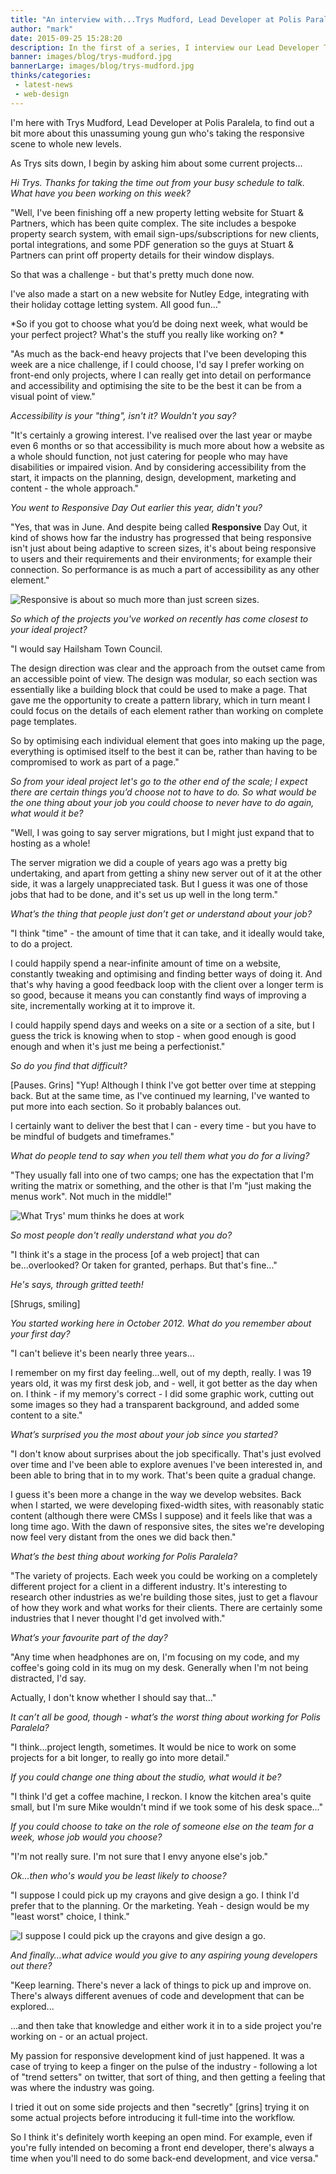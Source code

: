 ```yaml
---
title: "An interview with...Trys Mudford, Lead Developer at Polis Paralela"
author: "mark"
date: 2015-09-25 15:28:20
description: In the first of a series, I interview our Lead Developer Trys, and hear his views on responsive design, crayons, and why he likes letting his coffee go cold...
banner: images/blog/trys-mudford.jpg
bannerLarge: images/blog/trys-mudford.jpg
thinks/categories: 
 - latest-news
 - web-design
---
```


I'm here with Trys Mudford, Lead Developer at Polis Paralela, to find out a bit more about this unassuming young gun who's taking the responsive scene to whole new levels.

As Trys sits down, I begin by asking him about some current projects...

*Hi Trys. Thanks for taking the time out from your busy schedule to talk. What have you been working on this week?*

"Well, I've been finishing off a new property letting website for Stuart &amp; Partners, which has been quite complex. The site includes a bespoke property search system, with email sign-ups/subscriptions for new clients, portal integrations, and some PDF generation so the guys at Stuart &amp; Partners can print off property details for their window displays.

So that was a challenge - but that's pretty much done now.

I've also made a start on a new website for Nutley Edge, integrating with their holiday cottage letting system. All good fun..."

*So if you got to choose what you’d be doing next week, what would be your perfect project? What's the stuff you really like working on?
*

"As much as the back-end heavy projects that I've been developing this week are a nice challenge, if I could choose, I'd say I prefer working on front-end only projects, where I can really get into detail on performance and accessibility and optimising the site to be the best it can be from a visual point of view."

*Accessibility is your "thing", isn't it? Wouldn't you say?*

"It's certainly a growing interest. I've realised over the last year or maybe even 6 months or so that accessibility is much more about how a website as a whole should function, not just catering for people who may have disabilities or impaired vision. And by considering accessibility from the start, it impacts on the planning, design, development, marketing and content - the whole approach."

*You went to Responsive Day Out earlier this year, didn't you?*

"Yes, that was in June. And despite being called __Responsive__ Day Out, it kind of shows how far the industry has progressed that being responsive isn't just about being adaptive to screen sizes, it's about being responsive to users and their requirements and their environments; for example their connection. So performance is as much a part of accessibility as any other element."

![](images/blog/responsive-post.jpg "Responsive is about so much more than just screen sizes.")

*So which of the projects you've worked on recently has come closest to your ideal project?*

"I would say Hailsham Town Council.

The design direction was clear and the approach from the outset came from an accessible point of view. The design was modular, so each section was essentially like a building block that could be used to make a page. That gave me the opportunity to create a pattern library, which in turn meant I could focus on the details of each element rather than working on complete page templates.

So by optimising each individual element that goes into making up the page, everything is optimised itself to the best it can be, rather than having to be compromised to work as part of a page."

*So from your ideal project let's go to the other end of the scale; I expect there are certain things you’d choose not to have to do. So what would be the one thing about your job you could choose to never have to do again, what would it be?*

"Well, I was going to say server migrations, but I might just expand that to hosting as a whole!

The server migration we did a couple of years ago was a pretty big undertaking, and apart from getting a shiny new server out of it at the other side, it was a largely unappreciated task. But I guess it was one of those jobs that had to be done, and it's set us up well in the long term."

*What’s the thing that people just don’t get or understand about your job?*

"I think "time" - the amount of time that it can take, and it ideally would take, to do a project.

I could happily spend a near-infinite amount of time on a website, constantly tweaking and optimising and finding better ways of doing it. And that's why having a good feedback loop with the client over a longer term is so good, because it means you can constantly find ways of improving a site, incrementally working at it to improve it.

I could happily spend days and weeks on a site or a section of a site, but I guess the trick is knowing when to stop - when good enough is good enough and when it's just me being a perfectionist."

*So do you find that difficult?*

[Pauses. Grins] "Yup! Although I think I've got better over time at stepping back. But at the same time, as I've continued my learning, I've wanted to put more into each section. So it probably balances out.

I certainly want to deliver the best that I can - every time - but you have to be mindful of budgets and timeframes."

*What do people tend to say when you tell them what you do for a living?*

"They usually fall into one of two camps; one has the expectation that I'm writing the matrix or something, and the other is that I'm "just making the menus work". Not much in the middle!"

![](images/blog/the-matrix.jpg "What Trys' mum thinks he does at work")

*So most people don't really understand what you do?*

"I think it's a stage in the process [of a web project] that can be...overlooked? Or taken for granted, perhaps. But that's fine..."

*He's says, through gritted teeth!*

[Shrugs, smiling]

*You started working here in October 2012. What do you remember about your first day?*

"I can't believe it's been nearly three years...

I remember on my first day feeling...well, out of my depth, really. I was 19 years old, it was my first desk job, and - well, it got better as the day when on. I think - if my memory's correct - I did some graphic work, cutting out some images so they had a transparent background, and added some content to a site."

*What’s surprised you the most about your job since you started?*

"I don't know about surprises about the job specifically. That's just evolved over time and I've been able to explore avenues I've been interested in, and been able to bring that in to my work. That's been quite a gradual change.

I guess it's been more a change in the way we develop websites. Back when I started, we were developing fixed-width sites, with reasonably static content (although there were CMSs I suppose) and it feels like that was a long time ago. With the dawn of responsive sites, the sites we're developing now feel very distant from the ones we did back then."

*What’s the best thing about working for Polis Paralela?*

"The variety of projects. Each week you could be working on a completely different project for a client in a different industry. It's interesting to research other industries as we're building those sites, just to get a flavour of how they work and what works for their clients. There are certainly some industries that I never thought I'd get involved with."

*What’s your favourite part of the day?*

"Any time when headphones are on, I'm focusing on my code, and my coffee's going cold in its mug on my desk. Generally when I'm not being distracted, I'd say.

Actually, I don't know whether I should say that..."

*It can’t all be good, though - what’s the worst thing about working for Polis Paralela?*

"I think...project length, sometimes. It would be nice to work on some projects for a bit longer, to really go into more detail."

*If you could change one thing about the studio, what would it be?*

"I think I'd get a coffee machine, I reckon. I know the kitchen area's quite small, but I'm sure Mike wouldn't mind if we took some of his desk space..."

*If you could choose to take on the role of someone else on the team for a week, whose job would you choose?*

"I'm not really sure. I'm not sure that I envy anyone else's job."

*Ok...then who's would you be least likely to choose?*

"I suppose I could pick up my crayons and give design a go. I think I'd prefer that to the planning. Or the marketing. Yeah - design would be my "least worst" choice, I think."

![](images/blog/crayons.jpg "I suppose I could pick up the crayons and give design a go.")

*And finally…what advice would you give to any aspiring young developers out there?*

"Keep learning. There's never a lack of things to pick up and improve on. There's always different avenues of code and development that can be explored...

...and then take that knowledge and either work it in to a side project you're working on - or an actual project.

My passion for responsive development kind of just happened. It was a case of trying to keep a finger on the pulse of the industry - following a lot of "trend setters" on twitter, that sort of thing, and then getting a feeling that was where the industry was going.

I tried it out on some side projects and then "secretly" [grins] trying it on some actual projects before introducing it full-time into the workflow.

So I think it's definitely worth keeping an open mind. For example, even if you're fully intended on becoming a front end developer, there's always a time when you'll need to do some back-end development, and vice versa."

&nbsp;


